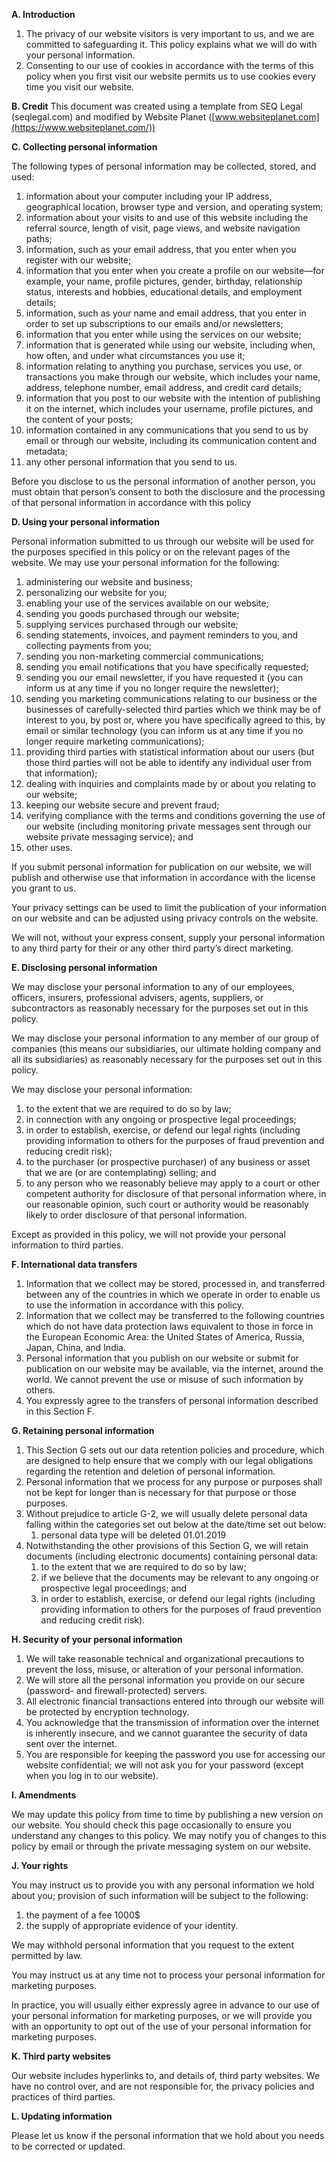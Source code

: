

**A. Introduction**

1. The privacy of our website visitors is very important to us, and we are committed to safeguarding it. This policy explains what we will do with your personal information.
2. Consenting to our use of cookies in accordance with the terms of this policy when you first visit our website permits us to use cookies every time you visit our website.

**B. Credit**
This document was created using a template from SEQ Legal (seqlegal.com)
and modified by Website Planet ([www.websiteplanet.com](https://www.websiteplanet.com/))

**C. Collecting personal information**

The following types of personal information may be collected, stored, and used:

1. information about your computer including your IP address, geographical location, browser type and version, and operating system;
2. information about your visits to and use of this website including the referral source, length of visit, page views, and website navigation paths;
3. information, such as your email address, that you enter when you register with our website;
4. information that you enter when you create a profile on our website—for example, your name, profile pictures, gender, birthday, relationship status, interests and hobbies, educational details, and employment details;
5. information, such as your name and email address, that you enter in order to set up subscriptions to our emails and/or newsletters;
6. information that you enter while using the services on our website;
7. information that is generated while using our website, including when, how often, and under what circumstances you use it;
8. information relating to anything you purchase, services you use, or transactions you make through our website, which includes your name, address, telephone number, email address, and credit card details;
9. information that you post to our website with the intention of publishing it on the internet, which includes your username, profile pictures, and the content of your posts;
10. information contained in any communications that you send to us by email or through our website, including its communication content and metadata;
11. any other personal information that you send to us.

Before you disclose to us the personal information of another person, you must obtain that person’s consent to both the disclosure and the processing of that personal information in accordance with this policy

**D. Using your personal information**

Personal information submitted to us through our website will be used for the purposes specified in this policy or on the relevant pages of the website. We may use your personal information for the following:

1. administering our website and business;
2. personalizing our website for you;
3. enabling your use of the services available on our website;
4. sending you goods purchased through our website;
5. supplying services purchased through our website;
6. sending statements, invoices, and payment reminders to you, and collecting payments from you;
7. sending you non-marketing commercial communications;
8. sending you email notifications that you have specifically requested;
9. sending you our email newsletter, if you have requested it (you can inform us at any time if you no longer require the newsletter);
10. sending you marketing communications relating to our business or the businesses of carefully-selected third parties which we think may be of interest to you, by post or, where you have specifically agreed to this, by email or similar technology (you can inform us at any time if you no longer require marketing communications);
11. providing third parties with statistical information about our users (but those third parties will not be able to identify any individual user from that information);
12. dealing with inquiries and complaints made by or about you relating to our website;
13. keeping our website secure and prevent fraud;
14. verifying compliance with the terms and conditions governing the use of our website (including monitoring private messages sent through our website private messaging service); and
15. other uses.

If you submit personal information for publication on our website, we will publish and otherwise use that information in accordance with the license you grant to us.

Your privacy settings can be used to limit the publication of your information on our website and can be adjusted using privacy controls on the website.

We will not, without your express consent, supply your personal information to any third party for their or any other third party’s direct marketing.

**E. Disclosing personal information**

We may disclose your personal information to any of our employees, officers, insurers, professional advisers, agents, suppliers, or subcontractors as reasonably necessary for the purposes set out in this policy.

We may disclose your personal information to any member of our group of companies (this means our subsidiaries, our ultimate holding company and all its subsidiaries) as reasonably necessary for the purposes set out in this policy.

We may disclose your personal information:

1. to the extent that we are required to do so by law;
2. in connection with any ongoing or prospective legal proceedings;
3. in order to establish, exercise, or defend our legal rights (including providing information to others for the purposes of fraud prevention and reducing credit risk);
4. to the purchaser (or prospective purchaser) of any business or asset that we are (or are contemplating) selling; and
5. to any person who we reasonably believe may apply to a court or other competent authority for disclosure of that personal information where, in our reasonable opinion, such court or authority would be reasonably likely to order disclosure of that personal information.

Except as provided in this policy, we will not provide your personal information to third parties.

**F. International data transfers**

1. Information that we collect may be stored, processed in, and transferred between any of the countries in which we operate in order to enable us to use the information in accordance with this policy.
2. Information that we collect may be transferred to the following countries which do not have data protection laws equivalent to those in force in the European Economic Area: the United States of America, Russia, Japan, China, and India.
3. Personal information that you publish on our website or submit for publication on our website may be available, via the internet, around the world. We cannot prevent the use or misuse of such information by others.
4. You expressly agree to the transfers of personal information described in this Section F.

**G. Retaining personal information**

1. This Section G sets out our data retention policies and procedure, which are designed to help ensure that we comply with our legal obligations regarding the retention and deletion of personal information.
2. Personal information that we process for any purpose or purposes shall not be kept for longer than is necessary for that purpose or those purposes.
3. Without prejudice to article G-2, we will usually delete personal data falling within the categories set out below at the date/time set out below:
   1. personal data type will be deleted 01.01.2019
4. Notwithstanding the other provisions of this Section G, we will retain documents (including electronic documents) containing personal data:
   1. to the extent that we are required to do so by law;
   2. if we believe that the documents may be relevant to any ongoing or prospective legal proceedings; and
   3. in order to establish, exercise, or defend our legal rights (including providing information to others for the purposes of fraud prevention and reducing credit risk).

**H. Security of your personal information**

1. We will take reasonable technical and organizational precautions to prevent the loss, misuse, or alteration of your personal information.
2. We will store all the personal information you provide on our secure (password- and firewall-protected) servers.
3. All electronic financial transactions entered into through our website will be protected by encryption technology.
4. You acknowledge that the transmission of information over the internet is inherently insecure, and we cannot guarantee the security of data sent over the internet.
5. You are responsible for keeping the password you use for accessing our website confidential; we will not ask you for your password (except when you log in to our website).

**I. Amendments**

We may update this policy from time to time by publishing a new version on our website. You should check this page occasionally to ensure you understand any changes to this policy. We may notify you of changes to this policy by email or through the private messaging system on our website.

**J. Your rights**

You may instruct us to provide you with any personal information we hold about you; provision of such information will be subject to the following:

1. the payment of a fee 1000$
2. the supply of appropriate evidence of your identity.

We may withhold personal information that you request to the extent permitted by law.

You may instruct us at any time not to process your personal information for marketing purposes.

In practice, you will usually either expressly agree in advance to our use of your personal information for marketing purposes, or we will provide you with an opportunity to opt out of the use of your personal information for marketing purposes.

**K. Third party websites**

Our website includes hyperlinks to, and details of, third party websites. We have no control over, and are not responsible for, the privacy policies and practices of third parties.

**L. Updating information**

Please let us know if the personal information that we hold about you needs to be corrected or updated.